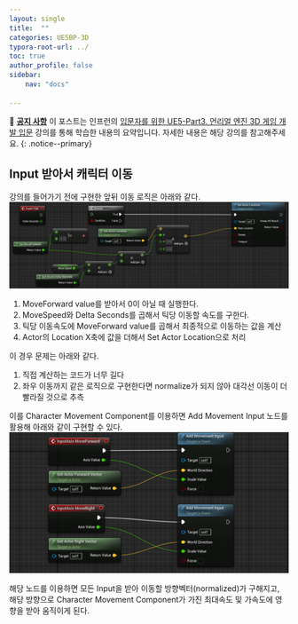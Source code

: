 ```yaml
---
layout: single
title:  ""
categories: UE5BP-3D
typora-root-url: ../
toc: true
author_profile: false
sidebar:
    nav: "docs"

---
```


🌝 **<u>공지 사항</u>** 
이 포스트는 인프런의 [입문자를 위한 UE5-Part3. 언리얼 엔진 3D 게임 개발 입문](https://www.inflearn.com/course/%EC%96%B8%EB%A6%AC%EC%96%BC5-%EA%B0%9C%EB%B0%9C%EC%9D%98%EC%A0%95%EC%84%9D-3/) 강의를 통해 학습한 내용의 요약입니다. 자세한 내용은 해당 강의를 참고해주세요.
{: .notice--primary} 

## Input 받아서 캐릭터 이동 

강의를 들어가기 전에 구현한 앞뒤 이동 로직은 아래와 같다. 
![image-20240428094622259](/../images/2024-04-28-이동/image-20240428094622259.png)

1. MoveForward value를 받아서 0이 아닐 때 실행한다. 
2. MoveSpeed와 Delta Seconds를 곱해서 틱당 이동할 속도를 구한다. 
3. 틱당 이동속도에 MoveForward value를 곱해서 최종적으로 이동하는 값을 계산 
4. Actor의 Location X축에 값을 더해서 Set Actor Location으로 처리 

이 경우 문제는 아래와 같다. 

1. 직접 계산하는 코드가 너무 길다 
2. 좌우 이동까지 같은 로직으로 구현한다면 normalize가 되지 않아 대각선 이동이 더 빨라질 것으로 추측 

이를 Character Movement Component를 이용하면 Add Movement Input 노드를 활용해 아래와 같이 구현할 수 있다. 
<img src="/../images/2024-04-28-이동/image-20240428095014791.png" alt="image-20240428095014791" style="zoom:67%;" />

해당 노드를 이용하면 모든 Input을 받아 이동할 방향벡터(normalized)가 구해지고, 해당 방향으로 Character Movement Component가 가진 최대속도 및 가속도에 영향을 받아 움직이게 된다. 